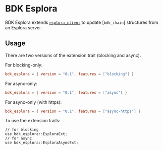# BDK Esplora

BDK Esplora extends [`esplora_client`](crate::esplora_client) to update [`bdk_chain`] structures
from an Esplora server.

## Usage

There are two versions of the extension trait (blocking and async).

For blocking-only:
```toml
bdk_esplora = { version = "0.1", features = ["blocking"] }
```

For async-only:
```toml
bdk_esplora = { version = "0.1", features = ["async"] }
```

For async-only (with https):
```toml
bdk_esplora = { version = "0.1", features = ["async-https"] }
```

To use the extension traits:
```rust,no_run
// for blocking
use bdk_esplora::EsploraExt;
// for async
use bdk_esplora::EsploraAsyncExt;
```

<!-- BDK Esplora client library for updating the `bdk_chain` structures. -->

<!-- [`esplora_client`]: https://docs.rs/esplora-client/latest -->
